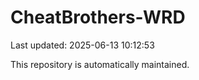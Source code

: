 # CheatBrothers-WRD

Last updated: 2025-06-13 10:12:53

This repository is automatically maintained.

